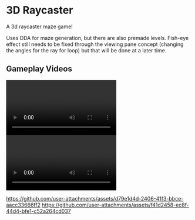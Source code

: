 # 3D Raycaster

A 3d raycaster maze game!

Uses DDA for maze generation, but there are also premade levels.
Fish-eye effect still needs to be fixed through the viewing pane concept (changing the angles for the ray for loop) but that will be done at a later time.

## Gameplay Videos
![Gameplay (Jan 04, 2025](repo/gameplay-jan-4-2025.mp4)
![Gameplay (Dec 14, 2024)](repo/gameplay-dec-14-2024.mp4)

https://github.com/user-attachments/assets/d79e1d4d-2406-41f3-bbce-aacc33666ff2
https://github.com/user-attachments/assets/f41d2458-ec8f-44d4-bfe1-c52a264cd037
